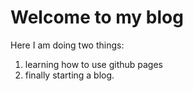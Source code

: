 # Welcome to my blog

Here I am doing two things:
1. learning how to use github pages
1. finally starting a blog.
